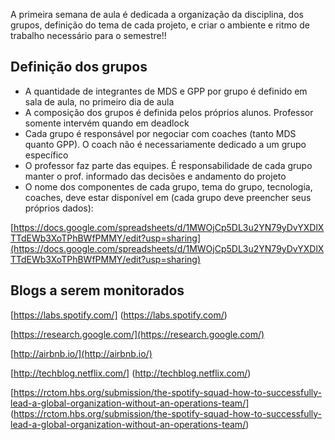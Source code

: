 A primeira semana de aula é dedicada a organização da disciplina, dos grupos, definição do tema de cada projeto, e criar o ambiente e ritmo de trabalho necessário para o semestre!!

## Definição dos grupos

* A quantidade de integrantes de MDS e GPP por grupo é definido em sala de aula, no primeiro dia de aula 
* A composição dos grupos é definida pelos próprios alunos. Professor somente intervém quando em deadlock
* Cada grupo é responsável por negociar com coaches (tanto MDS quanto GPP). O coach não é necessariamente dedicado a um grupo específico
* O professor faz parte das equipes. É responsabilidade de cada grupo manter o prof. informado das decisões e andamento do projeto
* O nome dos componentes de cada grupo, tema do grupo, tecnologia, coaches, deve estar disponível em (cada grupo deve preencher seus próprios dados):

[https://docs.google.com/spreadsheets/d/1MWOjCp5DL3u2YN79yDvYXDlXTTdEWb3XoTPhBWfPMMY/edit?usp=sharing](https://docs.google.com/spreadsheets/d/1MWOjCp5DL3u2YN79yDvYXDlXTTdEWb3XoTPhBWfPMMY/edit?usp=sharing)

## Blogs a serem monitorados

[https://labs.spotify.com/] (https://labs.spotify.com/)

[https://research.google.com/](https://research.google.com/)

[http://airbnb.io/](http://airbnb.io/)

[http://techblog.netflix.com/] (http://techblog.netflix.com/)

[https://rctom.hbs.org/submission/the-spotify-squad-how-to-successfully-lead-a-global-organization-without-an-operations-team/] (https://rctom.hbs.org/submission/the-spotify-squad-how-to-successfully-lead-a-global-organization-without-an-operations-team/)